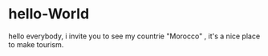 # hello-World

hello everybody,
i invite you to see my countrie "Morocco" , it's a nice place to make tourism.
